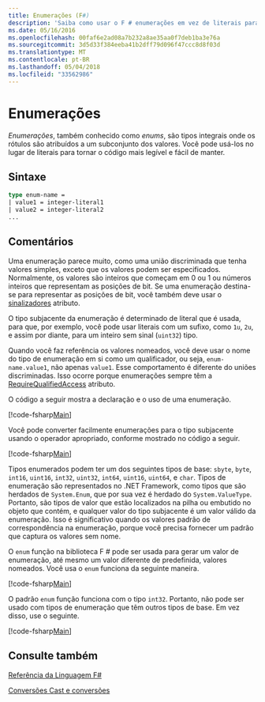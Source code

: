 ```yaml
---
title: Enumerações (F#)
description: 'Saiba como usar o F # enumerações em vez de literais para tornar o código mais legível e sustentável.'
ms.date: 05/16/2016
ms.openlocfilehash: 00faf6e2ad08a7b232a8ae35aa0f7deb1ba3e76a
ms.sourcegitcommit: 3d5d33f384eeba41b2dff79d096f47ccc8d8f03d
ms.translationtype: MT
ms.contentlocale: pt-BR
ms.lasthandoff: 05/04/2018
ms.locfileid: "33562986"
---
```

# <a name="enumerations"></a>Enumerações

*Enumerações*, também conhecido como *enums*, são tipos integrais onde os rótulos são atribuídos a um subconjunto dos valores. Você pode usá-los no lugar de literais para tornar o código mais legível e fácil de manter.


## <a name="syntax"></a>Sintaxe

```fsharp
type enum-name =
| value1 = integer-literal1
| value2 = integer-literal2
...
```

## <a name="remarks"></a>Comentários
Uma enumeração parece muito, como uma união discriminada que tenha valores simples, exceto que os valores podem ser especificados. Normalmente, os valores são inteiros que começam em 0 ou 1 ou números inteiros que representam as posições de bit. Se uma enumeração destina-se para representar as posições de bit, você também deve usar o [sinalizadores](xref:System.FlagsAttribute) atributo.

O tipo subjacente da enumeração é determinado de literal que é usada, para que, por exemplo, você pode usar literais com um sufixo, como `1u`, `2u`, e assim por diante, para um inteiro sem sinal (`uint32`) tipo.

Quando você faz referência os valores nomeados, você deve usar o nome do tipo de enumeração em si como um qualificador, ou seja, `enum-name.value1`, não apenas `value1`. Esse comportamento é diferente do uniões discriminadas. Isso ocorre porque enumerações sempre têm a [RequireQualifiedAccess](https://msdn.microsoft.com/library/8b9b6ade-0471-4413-ac5d-638cd0de5f15) atributo.

O código a seguir mostra a declaração e o uso de uma enumeração.

[!code-fsharp[Main](../../../samples/snippets/fsharp/lang-ref-1/snippet2101.fs)]

Você pode converter facilmente enumerações para o tipo subjacente usando o operador apropriado, conforme mostrado no código a seguir.

[!code-fsharp[Main](../../../samples/snippets/fsharp/lang-ref-1/snippet2102.fs)]

Tipos enumerados podem ter um dos seguintes tipos de base: `sbyte`, `byte`, `int16`, `uint16`, `int32`, `uint32`, `int64`, `uint16`, `uint64`, e `char`. Tipos de enumeração são representados no .NET Framework, como tipos que são herdados de `System.Enum`, que por sua vez é herdado do `System.ValueType`. Portanto, são tipos de valor que estão localizados na pilha ou embutido no objeto que contém, e qualquer valor do tipo subjacente é um valor válido da enumeração. Isso é significativo quando os valores padrão de correspondência na enumeração, porque você precisa fornecer um padrão que captura os valores sem nome.

O `enum` função na biblioteca F # pode ser usada para gerar um valor de enumeração, até mesmo um valor diferente de predefinida, valores nomeados. Você usa o `enum` funciona da seguinte maneira.

[!code-fsharp[Main](../../../samples/snippets/fsharp/lang-ref-1/snippet2103.fs)]

O padrão `enum` função funciona com o tipo `int32`. Portanto, não pode ser usado com tipos de enumeração que têm outros tipos de base. Em vez disso, use o seguinte.

[!code-fsharp[Main](../../../samples/snippets/fsharp/lang-ref-1/snippet2104.fs)]
    
## <a name="see-also"></a>Consulte também
[Referência da Linguagem F#](index.md)

[Conversões Cast e conversões](casting-and-conversions.md)
